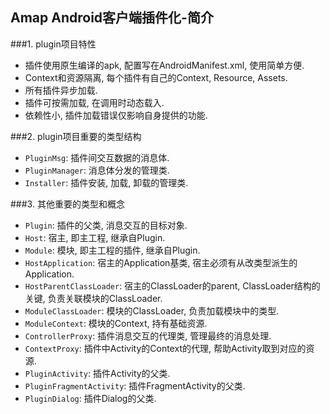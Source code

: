 ## Amap Android客户端插件化-简介

###1. plugin项目特性

* 插件使用原生编译的apk, 配置写在AndroidManifest.xml, 使用简单方便.
* Context和资源隔离, 每个插件有自己的Context, Resource, Assets.
* 所有插件异步加载.
* 插件可按需加载, 在调用时动态载入.
* 依赖性小, 插件加载错误仅影响自身提供的功能.

###2. plugin项目重要的类型结构

* `PluginMsg`: 插件间交互数据的消息体.
* `PluginManager`: 消息体分发的管理类.
* `Installer`: 插件安装, 加载, 卸载的管理类.

###3. 其他重要的类型和概念

* `Plugin`: 插件的父类, 消息交互的目标对象.
* `Host`: 宿主, 即主工程, 继承自Plugin.
* `Module`: 模块, 即主工程的插件, 继承自Plugin.
* `HostApplication`: 宿主的Application基类, 宿主必须有从改类型派生的Application.
* `HostParentClassLoader`: 宿主的ClassLoader的parent, ClassLoader结构的关键, 负责关联模块的ClassLoader.
* `ModuleClassLoader`: 模块的ClassLoader, 负责加载模块中的类型.
* `ModuleContext`: 模块的Context, 持有基础资源.
* `ControllerProxy`: 插件消息交互的代理类, 管理最终的消息处理.
* `ContextProxy`: 插件中Activity的Context的代理, 帮助Activity取到对应的资源.
* `PluginActivity`: 插件Activity的父类.
* `PluginFragmentActivity`: 插件FragmentActivity的父类.
* `PluginDialog`: 插件Dialog的父类.
